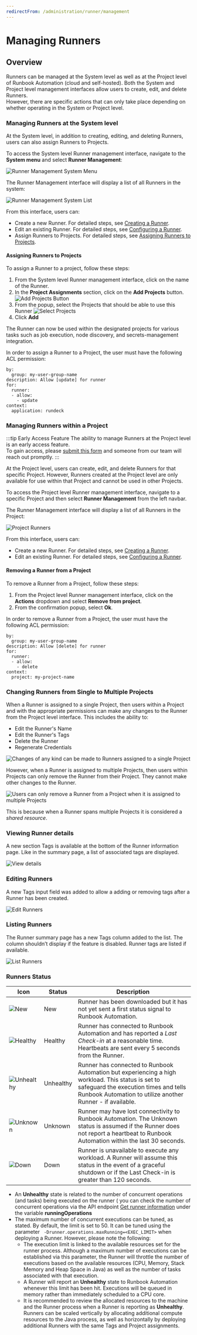 ```yaml
---
redirectFrom: /administration/runner/management
---
```


# Managing Runners

## Overview

Runners can be managed at the System level as well as at the Project level of Runbook Automation (cloud and self-hosted).
Both the System and Project level management interfaces allow users to create, edit, and delete Runners.  
However, there are specific actions that can only take place depending on whether operating in the System or Project level.

### Managing Runners at the System level

At the System level, in addition to creating, editing, and deleting Runners, users can also assign Runners to Projects.

To access the System level Runner management interface, navigate to the **System menu** and select **Runner Management**:

![Runner Management System Menu](/assets/img/runner-management-system-menu.png)<br>

The Runner Management interface will display a list of all Runners in the system:

![Runner Management System List](/assets/img/system-level-runner-management.png)<br>

From this interface, users can:

- Create a new Runner. For detailed steps, see [Creating a Runner](/administration/runner/runner-installation/creating-runners.md).
- Edit an existing Runner. For detailed steps, see [Configuring a Runner](/administration/runner/runner-configuration/runner-config.md).
- Assign Runners to Projects.  For detailed steps, see [Assigning Runners to Projects](#assign-runners-to-projects).

[//]: # (- Delete Runners.  For detailed steps, see [Deleting a Runner]&#40;/administration/runner/runner-installation/delete-a-runner&#41;.)

#### Assigning Runners to Projects

To assign a Runner to a project, follow these steps:

1. From the System level Runner management interface, click on the name of the Runner.
2. In the **Project Assignments** section, click on the **Add Projects** button.
    ![Add Projects Button](/assets/img/assign-runner-to-project.png)
3. From the popup, select the Projects that should be able to use this Runner
    ![Select Projects](/assets/img/runner-select-projects.png)
4. Click **Add**

The Runner can now be used within the designated projects for various tasks such as job execution, node discovery, and secrets-management integration.

In order to assign a Runner to a Project, the user must have the following ACL permission:

```
by:
  group: my-user-group-name
description: Allow [update] for runner
for:
  runner:
  - allow:
    - update
context:
  application: rundeck
```

### Managing Runners within a Project

:::tip Early Access Feature
The ability to manage Runners at the Project level is an early access feature.  
To gain access, please [submit this form](https://www.pagerduty.com/early-access/) and someone from our team will reach out promptly.
:::

At the Project level, users can create, edit, and delete Runners for that specific Project.
However, Runners created at the Project level are only available for use within that Project and cannot be used in other Projects.

To access the Project level Runner management interface, navigate to a specific Project and then select **Runner Management** from the left navbar.

The Runner Management interface will display a list of all Runners in the Project:

![Project Runners](/assets/img/project-management-runners-list.png)<br>

From this interface, users can:

- Create a new Runner. For detailed steps, see [Creating a Runner](/administration/runner/runner-installation/creating-runners.md).
- Edit an existing Runner. For detailed steps, see [Configuring a Runner](/administration/runner/runner-configuration/runner-config.md).

[//]: # (- Delete Runners.  For detailed steps, see [Deleting a Runner]&#40;/administration/runner/runner-installation/delete-a-runner&#41;.)

#### Removing a Runner from a Project

To remove a Runner from a Project, follow these steps:

1. From the Project level Runner management interface, click on the **Actions** dropdown and select **Remove from project**.
2. From the confirmation popup, select **Ok**.

In order to remove a Runner from a Project, the user must have the following ACL permission:

```
by:
  group: my-user-group-name
description: Allow [delete] for runner
for:
  runner:
  - allow:
    - delete
context:
  project: my-project-name
```

### Changing Runners from Single to Multiple Projects

When a Runner is assigned to a single Project, then users within a Project and with the appropriate permissions can make any changes to the Runner from the Project level interface. This includes the ability to:
- Edit the Runner's Name
- Edit the Runner's Tags
- Delete the Runner
- Regenerate Credentials

![_Changes of any kind can be made to Runners assigned to a single Project_](/assets/img/single-project-runner-abilities.png)

However, when a Runner is assigned to multiple Projects, then users within Projects can only remove the Runner from their Project. They cannot make other changes to the Runner.

![_Users can only remove a Runner from a Project when it is assigned to multiple Projects_](/assets/img/multi-project-runner-abilities.png)

This is because when a Runner spans multiple Projects it is considered a _shared resource_.


### Viewing Runner details

A new section Tags is available  at the bottom of the Runner information page. Like in the summary page, a list of associated tags are displayed.

![View details](/assets/img/runner-config-viewdetails.png)

### Editing Runners

A new Tags input field was added to allow a adding or removing tags after a Runner has been created.

![Edit Runners](/assets/img/runner-config-edit.png)

### Listing Runners

The Runner summary page has a new Tags column added to the list. The column shouldn’t display if the feature is disabled. Runner tags are listed if available.

![List Runners](/assets/img/runner-config-list.png)

### Runners Status

| **Icon** | **Status** | **Description**                                                                                                                                                                                                    |
|----------|------------|--------------------------------------------------------------------------------------------------------------------------------------------------------------------------------------------------------------------|
|   ![New](/assets/img/runner_new.png)       | New        | Runner has been downloaded but it has not yet sent a first status signal to Runbook Automation.                                                                                                            |
|   ![Healthy](/assets/img/runner_healthy.png)       | Healthy    | Runner has connected to Runbook Automation and has reported a _Last Check-in_ at a reasonable time. Heartbeats are sent every 5 seconds from the Runner.                                                |
|    ![Unhealthy](/assets/img/runner_unhealthy.png)      | Unhealthy  | Runner has connected to Runbook Automation but experiencing a high workload. This status is set to safeguard the execution times and tells Runbook Automation to utilize another Runner - if available. |
|    ![Unknown](/assets/img/runner_unknown.png)      | Unknown    | Runner may have lost connectivity to Runbook Automation. The Unknown status is assumed if the Runner does not report a heartbeat to Runbook Automation within the last 30 seconds.  |
|    ![Down](/assets/img/runner_down.png)      | Down       | Runner is unavailable to execute any workload. A Runner will assume this status in the event of a graceful shutdown or if the Last Check-in is greater than 120 seconds.                                    |

- An **Unhealthy** state is related to the number of concurrent operations (and tasks) being executed on the runner ( you can check the number of concurrent operations via the API endpoint [Get runner information](/api/#get-runner-information) under the variable **runningOperations**
- The maximum number of concurrent executions can be tuned, as stated. By default, the limit is set to 50. It can be tuned using the parameter ` -Drunner.operations.maxRunning=<EXEC_LIMIT>` when deploying a Runner. However, please note the following:
    - The execution limit is linked to the available resources set for the runner process. Although a maximum number of executions can be established via this parameter, the Runner will throttle the number of executions based on the available resources (CPU, Memory, Stack Memory and Heap Space in Java) as well as the number of tasks associated with that execution.
    - A Runner will report an **Unhealthy** state to Runbook Automation whenever this limit has been hit. Executions will be queued in memory rather than immediately scheduled to a CPU core.
    - It is recommended to review the allocated resources to the machine and the Runner process when a Runner is reporting as **Unhealthy**.  Runners can be scaled vertically by allocating additional compute resources to the Java process, as well as horizontally by deploying additional Runners with the same Tags and Project assignments.